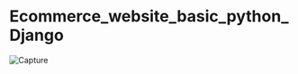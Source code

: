# Ecommerce_website_basic_python_Django


![Capture](https://user-images.githubusercontent.com/82764021/118390981-9bf30a00-b64f-11eb-8fa9-c9900c46d2ce.PNG)
